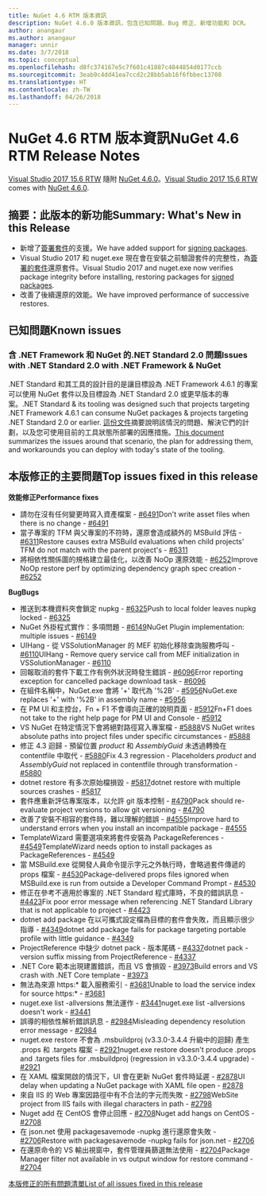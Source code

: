 ```yaml
---
title: NuGet 4.6 RTM 版本資訊
description: NuGet 4.6.0 版本資訊，包含已知問題、Bug 修正、新增功能和 DCR。
author: anangaur
ms.author: anangaur
manager: unnir
ms.date: 3/7/2018
ms.topic: conceptual
ms.openlocfilehash: d8fc374167e5c7f601c41887c4844854d0177ccb
ms.sourcegitcommit: 3eab9c4dd41ea7ccd2c28bb5ab16f6fbbec13708
ms.translationtype: HT
ms.contentlocale: zh-TW
ms.lasthandoff: 04/26/2018
---
```

# <a name="nuget-46-rtm-release-notes"></a><span data-ttu-id="61ddd-103">NuGet 4.6 RTM 版本資訊</span><span class="sxs-lookup"><span data-stu-id="61ddd-103">NuGet 4.6 RTM Release Notes</span></span>

<span data-ttu-id="61ddd-104">[Visual Studio 2017 15.6 RTW](https://www.visualstudio.com/news/releasenotes/vs2017-relnotes) 隨附 [NuGet 4.6.0](https://dist.nuget.org/win-x86-commandline/v4.6.0/nuget.exe)。</span><span class="sxs-lookup"><span data-stu-id="61ddd-104">[Visual Studio 2017 15.6 RTW](https://www.visualstudio.com/news/releasenotes/vs2017-relnotes) comes with [NuGet 4.6.0](https://dist.nuget.org/win-x86-commandline/v4.6.0/nuget.exe).</span></span>

## <a name="summary-whats-new-in-this-release"></a><span data-ttu-id="61ddd-105">摘要：此版本的新功能</span><span class="sxs-lookup"><span data-stu-id="61ddd-105">Summary: What's New in this Release</span></span>
* <span data-ttu-id="61ddd-106">新增了[簽署套件](https://docs.microsoft.com/en-us/nuget/create-packages/sign-a-package)的支援。</span><span class="sxs-lookup"><span data-stu-id="61ddd-106">We have added support for [signing packages](https://docs.microsoft.com/en-us/nuget/create-packages/sign-a-package).</span></span>  
* <span data-ttu-id="61ddd-107">Visual Studio 2017 和 nuget.exe 現在會在安裝之前驗證套件的完整性，為[簽署的套件](https://docs.microsoft.com/en-us/nuget/reference/signed-packages-reference)還原套件。</span><span class="sxs-lookup"><span data-stu-id="61ddd-107">Visual Studio 2017 and nuget.exe now verifies package integrity before installing, restoring packages for [signed packages](https://docs.microsoft.com/en-us/nuget/reference/signed-packages-reference).</span></span>
* <span data-ttu-id="61ddd-108">改善了後續還原的效能。</span><span class="sxs-lookup"><span data-stu-id="61ddd-108">We have improved performance of successive restores.</span></span>

## <a name="known-issues"></a><span data-ttu-id="61ddd-109">已知問題</span><span class="sxs-lookup"><span data-stu-id="61ddd-109">Known issues</span></span>
### <a name="issues-with-net-standard-20-with-net-framework--nuget"></a><span data-ttu-id="61ddd-110">含 .NET Framework 和 NuGet 的.NET Standard 2.0 問題</span><span class="sxs-lookup"><span data-stu-id="61ddd-110">Issues with .NET Standard 2.0 with .NET Framework & NuGet</span></span> 

<span data-ttu-id="61ddd-111">.NET Standard 和其工具的設計目的是讓目標設為 .NET Framework 4.6.1 的專案可以使用 NuGet 套件以及目標設為 .NET Standard 2.0 或更早版本的專案。</span><span class="sxs-lookup"><span data-stu-id="61ddd-111">.NET Standard & its tooling was designed such that projects targeting .NET Framework 4.6.1 can consume NuGet packages & projects targeting .NET Standard 2.0 or earlier.</span></span> <span data-ttu-id="61ddd-112">[這份文件](https://github.com/dotnet/standard/issues/481)摘要說明該情況的問題、解決它們的計劃，以及您可使用目前的工具狀態所部署的因應措施。</span><span class="sxs-lookup"><span data-stu-id="61ddd-112">[This document](https://github.com/dotnet/standard/issues/481) summarizes the issues around that scenario, the plan for addressing them, and workarounds you can deploy with today's state of the tooling.</span></span>

## <a name="top-issues-fixed-in-this-release"></a><span data-ttu-id="61ddd-113">本版修正的主要問題</span><span class="sxs-lookup"><span data-stu-id="61ddd-113">Top issues fixed in this release</span></span>

<span data-ttu-id="61ddd-114">**效能修正**</span><span class="sxs-lookup"><span data-stu-id="61ddd-114">**Performance fixes**</span></span>
* <span data-ttu-id="61ddd-115">請勿在沒有任何變更時寫入資產檔案 - [#6491](https://github.com/NuGet/Home/issues/6491)</span><span class="sxs-lookup"><span data-stu-id="61ddd-115">Don't write asset files when there is no change - [#6491](https://github.com/NuGet/Home/issues/6491)</span></span>
* <span data-ttu-id="61ddd-116">當子專案的 TFM 與父專案的不符時，還原會造成額外的 MSBuild 評估 - [#6311](https://github.com/NuGet/Home/issues/6311)</span><span class="sxs-lookup"><span data-stu-id="61ddd-116">Restore causes extra MSBuild evaluations when child projects' TFM do not match with the parent project's - [#6311](https://github.com/NuGet/Home/issues/6311)</span></span>
* <span data-ttu-id="61ddd-117">將相依性關係圖的規格建立最佳化，以改善 NoOp 還原效能 - [#6252](https://github.com/NuGet/Home/issues/6252)</span><span class="sxs-lookup"><span data-stu-id="61ddd-117">Improve NoOp restore perf by optimizing dependency graph spec creation - [#6252](https://github.com/NuGet/Home/issues/6252)</span></span>

<span data-ttu-id="61ddd-118">**Bug**</span><span class="sxs-lookup"><span data-stu-id="61ddd-118">**Bugs**</span></span>
* <span data-ttu-id="61ddd-119">推送到本機資料夾會鎖定 nupkg - [#6325](https://github.com/NuGet/Home/issues/6325)</span><span class="sxs-lookup"><span data-stu-id="61ddd-119">Push to local folder leaves nupkg locked - [#6325](https://github.com/NuGet/Home/issues/6325)</span></span>
* <span data-ttu-id="61ddd-120">NuGet 外掛程式實作：多項問題 - [#6149](https://github.com/NuGet/Home/issues/6149)</span><span class="sxs-lookup"><span data-stu-id="61ddd-120">NuGet Plugin implementation:  multiple issues - [#6149](https://github.com/NuGet/Home/issues/6149)</span></span>
* <span data-ttu-id="61ddd-121">UIHang - 從 VSSolutionManager 的 MEF 初始化移除查詢服務呼叫 - [#6110](https://github.com/NuGet/Home/issues/6110)</span><span class="sxs-lookup"><span data-stu-id="61ddd-121">UIHang - Remove query service call from MEF initialization in VSSolutionManager - [#6110](https://github.com/NuGet/Home/issues/6110)</span></span>
* <span data-ttu-id="61ddd-122">回報取消的套件下載工作有例外狀況時發生錯誤 - [#6096](https://github.com/NuGet/Home/issues/6096)</span><span class="sxs-lookup"><span data-stu-id="61ddd-122">Error reporting exception for cancelled package download task - [#6096](https://github.com/NuGet/Home/issues/6096)</span></span>
* <span data-ttu-id="61ddd-123">在組件名稱中，NuGet.exe 會將 '+' 取代為 '%2B' - [#5956](https://github.com/NuGet/Home/issues/5956)</span><span class="sxs-lookup"><span data-stu-id="61ddd-123">NuGet.exe replaces '+' with '%2B' in assembly name - [#5956](https://github.com/NuGet/Home/issues/5956)</span></span>
* <span data-ttu-id="61ddd-124">在 PM UI 和主控台，Fn + F1 不會導向正確的說明頁面 - [#5912](https://github.com/NuGet/Home/issues/5912)</span><span class="sxs-lookup"><span data-stu-id="61ddd-124">Fn+F1 does not take to the right help page for PM UI and Console - [#5912](https://github.com/NuGet/Home/issues/5912)</span></span>
* <span data-ttu-id="61ddd-125">VS NuGet 在特定情況下會將絕對路徑寫入專案檔 - [#5888](https://github.com/NuGet/Home/issues/5888)</span><span class="sxs-lookup"><span data-stu-id="61ddd-125">VS NuGet writes absolute paths into project files under specific circumstances - [#5888](https://github.com/NuGet/Home/issues/5888)</span></span>
* <span data-ttu-id="61ddd-126">修正 4.3 迴歸 - 預留位置 $product$ 和 $AssemblyGuid$ 未透過轉換在 contentfile 中取代 - [#5880](https://github.com/NuGet/Home/issues/5880)</span><span class="sxs-lookup"><span data-stu-id="61ddd-126">Fix 4.3 regression - Placeholders $product$ and $AssemblyGuid$ not replaced in contentfile through transformation - [#5880](https://github.com/NuGet/Home/issues/5880)</span></span>
* <span data-ttu-id="61ddd-127">dotnet restore 有多次原始檔損毀 - [#5817](https://github.com/NuGet/Home/issues/5817)</span><span class="sxs-lookup"><span data-stu-id="61ddd-127">dotnet restore with multiple sources crashes - [#5817](https://github.com/NuGet/Home/issues/5817)</span></span>
* <span data-ttu-id="61ddd-128">套件應重新評估專案版本，以允許 git 版本控制 - [#4790](https://github.com/NuGet/Home/issues/4790)</span><span class="sxs-lookup"><span data-stu-id="61ddd-128">Pack should re-evaluate project versions to allow git versioning - [#4790](https://github.com/NuGet/Home/issues/4790)</span></span>
* <span data-ttu-id="61ddd-129">改善了安裝不相容的套件時，難以理解的錯誤 - [#4555](https://github.com/NuGet/Home/issues/4555)</span><span class="sxs-lookup"><span data-stu-id="61ddd-129">Improve hard to understand errors when you install an incompatible package - [#4555](https://github.com/NuGet/Home/issues/4555)</span></span>
* <span data-ttu-id="61ddd-130">TemplateWizard 需要選項來將套件安裝為 PackageReferences - [#4549](https://github.com/NuGet/Home/issues/4549)</span><span class="sxs-lookup"><span data-stu-id="61ddd-130">TemplateWizard needs option to install packages as PackageReferences - [#4549](https://github.com/NuGet/Home/issues/4549)</span></span>
* <span data-ttu-id="61ddd-131">當 MSBuild.exe 從開發人員命令提示字元之外執行時，會略過套件傳遞的 props 檔案 - [#4530](https://github.com/NuGet/Home/issues/4530)</span><span class="sxs-lookup"><span data-stu-id="61ddd-131">Package-delivered props files ignored when MSBuild.exe is run from outside a Developer Command Prompt - [#4530](https://github.com/NuGet/Home/issues/4530)</span></span>
* <span data-ttu-id="61ddd-132">修正在參考不適用於專案的 .NET Standard 程式庫時，不良的錯誤訊息 - [#4423](https://github.com/NuGet/Home/issues/4423)</span><span class="sxs-lookup"><span data-stu-id="61ddd-132">Fix poor error message when referencing .NET Standard Library that is not applicable to project - [#4423](https://github.com/NuGet/Home/issues/4423)</span></span>
* <span data-ttu-id="61ddd-133">dotnet add package 在以可攜式設定檔為目標的套件會失敗，而且顯示很少指導 - [#4349](https://github.com/NuGet/Home/issues/4349)</span><span class="sxs-lookup"><span data-stu-id="61ddd-133">dotnet add package fails for package targeting portable profile with little guidance - [#4349](https://github.com/NuGet/Home/issues/4349)</span></span>
* <span data-ttu-id="61ddd-134">ProjectReference 中缺少 dotnet pack - 版本尾碼 - [#4337](https://github.com/NuGet/Home/issues/4337)</span><span class="sxs-lookup"><span data-stu-id="61ddd-134">dotnet pack - version suffix missing from ProjectReference - [#4337](https://github.com/NuGet/Home/issues/4337)</span></span>
* <span data-ttu-id="61ddd-135">.NET Core 範本出現建置錯誤，而且 VS 會損毀 - [#3973](https://github.com/NuGet/Home/issues/3973)</span><span class="sxs-lookup"><span data-stu-id="61ddd-135">Build errors and VS crash with .NET Core template - [#3973](https://github.com/NuGet/Home/issues/3973)</span></span>
* <span data-ttu-id="61ddd-136">無法為來源 https:\* 載入服務索引 - [#3681](https://github.com/NuGet/Home/issues/3681)</span><span class="sxs-lookup"><span data-stu-id="61ddd-136">Unable to load the service index for source https:\* - [#3681](https://github.com/NuGet/Home/issues/3681)</span></span>
* <span data-ttu-id="61ddd-137">nuget.exe list -allversions 無法運作 - [#3441](https://github.com/NuGet/Home/issues/3441)</span><span class="sxs-lookup"><span data-stu-id="61ddd-137">nuget.exe list -allversions doesn't work - [#3441](https://github.com/NuGet/Home/issues/3441)</span></span>
* <span data-ttu-id="61ddd-138">誤導的相依性解析錯誤訊息 - [#2984](https://github.com/NuGet/Home/issues/2984)</span><span class="sxs-lookup"><span data-stu-id="61ddd-138">Misleading dependency resolution error message - [#2984](https://github.com/NuGet/Home/issues/2984)</span></span>
* <span data-ttu-id="61ddd-139">nuget.exe restore 不會為 .msbuildproj (v3.3.0-3.4.4 升級中的迴歸) 產生 .props 和 .targets 檔案 - [#2921](https://github.com/NuGet/Home/issues/2921)</span><span class="sxs-lookup"><span data-stu-id="61ddd-139">nuget.exe restore doesn't produce .props and .targets files for .msbuildproj (regression in v3.3.0-3.4.4 upgrade) - [#2921](https://github.com/NuGet/Home/issues/2921)</span></span>
* <span data-ttu-id="61ddd-140">在 XAML 檔案開啟的情況下，UI 會在更新 NuGet 套件時延遲 - [#2878](https://github.com/NuGet/Home/issues/2878)</span><span class="sxs-lookup"><span data-stu-id="61ddd-140">UI delay when updating a NuGet package with XAML file open - [#2878](https://github.com/NuGet/Home/issues/2878)</span></span>
* <span data-ttu-id="61ddd-141">來自 IIS 的 Web 專案因路徑中有不合法的字元而失敗 - [#2798](https://github.com/NuGet/Home/issues/2798)</span><span class="sxs-lookup"><span data-stu-id="61ddd-141">WebSite project from IIS fails with illegal characters in path - [#2798](https://github.com/NuGet/Home/issues/2798)</span></span>
* <span data-ttu-id="61ddd-142">Nuget add 在 CentOS 會停止回應 - [#2708](https://github.com/NuGet/Home/issues/2708)</span><span class="sxs-lookup"><span data-stu-id="61ddd-142">Nuget add hangs on CentOS - [#2708](https://github.com/NuGet/Home/issues/2708)</span></span>
* <span data-ttu-id="61ddd-143">在 json.net 使用 packagesavemode -nupkg 進行還原會失敗 - [#2706](https://github.com/NuGet/Home/issues/2706)</span><span class="sxs-lookup"><span data-stu-id="61ddd-143">Restore with packagesavemode -nupkg fails for json.net - [#2706](https://github.com/NuGet/Home/issues/2706)</span></span>
* <span data-ttu-id="61ddd-144">在還原命令的 VS 輸出視窗中，套件管理員篩選無法使用 - [#2704](https://github.com/NuGet/Home/issues/2704)</span><span class="sxs-lookup"><span data-stu-id="61ddd-144">Package Manager filter not available in vs output window for restore command - [#2704](https://github.com/NuGet/Home/issues/2704)</span></span>


[<span data-ttu-id="61ddd-145">本版修正的所有問題清單</span><span class="sxs-lookup"><span data-stu-id="61ddd-145">List of all issues fixed in this release</span></span>](https://github.com/NuGet/Home/issues?q=is%3Aissue+is%3Aclosed+milestone%3A%224.6")
